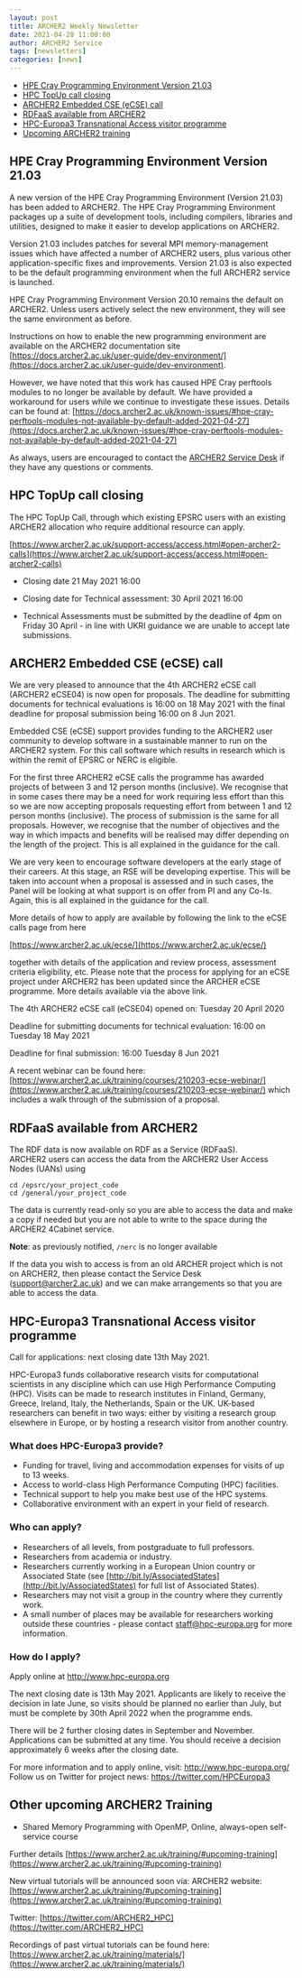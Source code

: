 ```yaml
---
layout: post
title: ARCHER2 Weekly Newsletter
date: 2021-04-28 11:00:00
author: ARCHER2 Service
tags: [newsletters] 
categories: [news]
---
```


- [HPE Cray Programming Environment Version 21.03](#hpe-cray-programming-environment-version-2103)
- [HPC TopUp call closing](#hpc-topup-call-closing)
- [ARCHER2 Embedded CSE (eCSE) call](#archer2-embedded-cse-ecse-call)
- [RDFaaS available from ARCHER2](#rdfaas-available-from-archer2)
- [HPC-Europa3 Transnational Access visitor programme](#hpc-europa3-transnational-access-visitor-programme) 
- [Upcoming ARCHER2 training](#other-upcoming-archer2-training) 


## HPE Cray Programming Environment Version 21.03

A new version of the HPE Cray Programming Environment (Version 21.03) has been added to ARCHER2. The HPE Cray Programming Environment packages up a suite of development tools, including compilers, libraries and utilities, designed to make it easier to develop applications on ARCHER2.

Version 21.03 includes patches for several MPI memory-management issues which have affected a number of ARCHER2 users, plus various other application-specific fixes and improvements. Version 21.03 is also expected to be the default programming environment when the full ARCHER2 service is launched.

HPE Cray Programming Environment Version 20.10 remains the default on ARCHER2. Unless users actively select the new environment, they will see the same environment as before.

Instructions on how to enable the new programming environment are available on the ARCHER2 documentation site [https://docs.archer2.ac.uk/user-guide/dev-environment/](https://docs.archer2.ac.uk/user-guide/dev-environment).

However, we have noted that this work has caused HPE Cray perftools modules to no longer be available by default. We have provided a workaround for users while we continue to investigate these issues. Details can be found at:
[https://docs.archer2.ac.uk/known-issues/#hpe-cray-perftools-modules-not-available-by-default-added-2021-04-27](https://docs.archer2.ac.uk/known-issues/#hpe-cray-perftools-modules-not-available-by-default-added-2021-04-27)


As always, users are encouraged to contact the [ARCHER2 Service Desk](mailto:support@archer2.ac.uk) if they have any questions or comments.

 
## HPC TopUp call closing

The HPC TopUp Call, through which existing EPSRC users with an existing ARCHER2 allocation who require additional resource can apply.

[https://www.archer2.ac.uk/support-access/access.html#open-archer2-calls](https://www.archer2.ac.uk/support-access/access.html#open-archer2-calls)

- Closing date 21 May 2021 16:00

- Closing date for Technical assessment: 30 April 2021 16:00
- Technical Assessments must be submitted by the deadline of 4pm on Friday 30 April - in line with UKRI guidance we are unable to accept late submissions.


## ARCHER2 Embedded CSE (eCSE) call

We are very pleased to announce that the 4th ARCHER2 eCSE call (ARCHER2
eCSE04) is now open for proposals. The deadline for submitting documents for technical evaluations is 16:00 on 18 May 2021 with the final deadline for proposal submission being 16:00 on 8 Jun 2021.

Embedded CSE (eCSE) support provides funding to the ARCHER2 user community to develop software in a sustainable manner to run on the
ARCHER2 system. For this call software which results in research which is within the remit of EPSRC or NERC is eligible.

For the first three ARCHER2 eCSE calls the programme has awarded projects of between 3 and 12 person months (inclusive). We recognise that in some cases there may be a need for work requiring less effort than this so we are now accepting proposals requesting effort from between 1 and 12 person months (inclusive). The process of submission is the same for all proposals. However, we recognise that the number of objectives and the way in which impacts and benefits will be realised may differ depending on the length of the project. This is all explained in the guidance for the call.

We are very keen to encourage software developers at the early stage of their careers. At this stage, an RSE will be developing expertise. This will be taken into account when a proposal is assessed and in such cases, the Panel will be looking at what support is on offer from PI and any Co-Is. Again, this is all explained in the guidance for the call.

More details of how to apply are available by following the link to the eCSE calls page from here

[https://www.archer2.ac.uk/ecse/](https://www.archer2.ac.uk/ecse/)

together with details of the application and review process, assessment criteria eligibility, etc. Please note that the process for applying for an eCSE project under ARCHER2 has been updated since the ARCHER eCSE programme. More details available via the above link.

The 4th ARCHER2 eCSE call (eCSE04) opened on: Tuesday 20 April 2020

Deadline for submitting documents for technical evaluation: 16:00 on Tuesday 18 May 2021

Deadline for final submission: 16:00 Tuesday 8 Jun 2021

A recent webinar can be found here:
[https://www.archer2.ac.uk/training/courses/210203-ecse-webinar/](https://www.archer2.ac.uk/training/courses/210203-ecse-webinar/)
which includes a walk through of the submission of a proposal.


## RDFaaS available from ARCHER2

The RDF data is now available on RDF as a Service (RDFaaS).  
ARCHER2 users can access the data from the ARCHER2 User Access Nodes (UANs) using 

`cd /epsrc/your_project_code ` <br />
`cd /general/your_project_code `

The data is currently read-only so you are able to access the data and make a copy if needed but you are not able to write to the space during the ARCHER2 4Cabinet service. 

**Note**: as previously notified, `/nerc` is no longer available

If the data you wish to access is from an old ARCHER project which is not on ARCHER2, then please contact the Service Desk ([support@archer2.ac.uk](mailto:support@archer2.ac.uk)) and we can make arrangements so that you are able to access the data.  


## HPC-Europa3 Transnational Access visitor programme 

Call for applications: next closing date 13th May 2021. 

HPC-Europa3 funds collaborative research visits for computational scientists in any discipline which can use High Performance Computing (HPC). Visits can be made to research institutes in Finland, Germany, Greece, Ireland, Italy, the Netherlands, Spain or the UK. UK-based researchers can benefit in two ways: either by visiting a research group elsewhere in Europe, or by hosting a research visitor from another country. 

### What does HPC-Europa3 provide? 

- Funding for travel, living and accommodation expenses for visits of up to 13 weeks. 
- Access to world-class High Performance Computing (HPC) facilities. 
- Technical support to help you make best use of the HPC systems. 
- Collaborative environment with an expert in your field of research. 

### Who can apply? 

- Researchers of all levels, from postgraduate to full professors. 
- Researchers from academia or industry. 
- Researchers currently working in a European Union country or Associated State (see [http://bit.ly/AssociatedStates](http://bit.ly/AssociatedStates) for full list of Associated States). 
- Researchers may not visit a group in the country where they currently work. 
- A small number of places may be available for researchers working outside these countries - please contact [staff@hpc-europa.org](mailto:staff@hpc-europa.org) for more information. 

### How do I apply? 

Apply online at [http://www.hpc-europa.org ](http://www.hpc-europa.org )

The next closing date is 13th May 2021. Applicants are likely to receive the decision in late June, so visits should be planned no earlier than July, but must be complete by 30th April 2022 when the programme ends.

There will be 2 further closing dates in September and November. Applications can be submitted at any time. You should receive a decision approximately 6 weeks after the closing date. 

For more information and to apply online, visit: [http://www.hpc-europa.org/ ](http://www.hpc-europa.org/ )
Follow us on Twitter for project news: [https://twitter.com/HPCEuropa3 ](https://twitter.com/HPCEuropa3 )



## Other upcoming ARCHER2 Training

- Shared Memory Programming with OpenMP, Online, always-open self-service course


Further details [https://www.archer2.ac.uk/training/#upcoming-training](https://www.archer2.ac.uk/training/#upcoming-training)

New virtual tutorials will be announced soon via: ARCHER2 website: [https://www.archer2.ac.uk/training/#upcoming-training](https://www.archer2.ac.uk/training/#upcoming-training)

Twitter: [https://twitter.com/ARCHER2_HPC](https://twitter.com/ARCHER2_HPC)

Recordings of past virtual tutorials can be found here: [https://www.archer2.ac.uk/training/materials/](https://www.archer2.ac.uk/training/materials/)